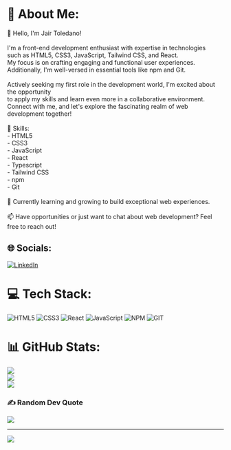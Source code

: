 # 💫 About Me:
👋 Hello, I'm Jair Toledano!<br><br>I'm a front-end development enthusiast with expertise in technologies <br>such as HTML5, CSS3, JavaScript, Tailwind CSS, and React. <br>My focus is on crafting engaging and functional user experiences. <br>Additionally, I'm well-versed in essential tools like npm and Git.<br><br>Actively seeking my first role in the development world, I'm excited about the opportunity <br>to apply my skills and learn even more in a collaborative environment. <br>Connect with me, and let's explore the fascinating realm of web development together!<br><br>🚀 Skills:<br>- HTML5<br>- CSS3<br>- JavaScript<br>- React<br>- Typescript<br>- Tailwind CSS<br>- npm<br>- Git<br><br>🌱 Currently learning and growing to build exceptional web experiences.<br><br>📫 Have opportunities or just want to chat about web development? Feel free to reach out!<br>


## 🌐 Socials:
[![LinkedIn](https://img.shields.io/badge/LinkedIn-%230077B5.svg?logo=linkedin&logoColor=white)](https://linkedin.com/in/https://www.linkedin.com/in/jairtoledano/) 

# 💻 Tech Stack:
![HTML5](https://img.shields.io/badge/html5-%23E34F26.svg?style=for-the-badge&logo=html5&logoColor=white) ![CSS3](https://img.shields.io/badge/css3-%231572B6.svg?style=for-the-badge&logo=css3&logoColor=white) ![React](https://img.shields.io/badge/react-%2320232a.svg?style=for-the-badge&logo=react&logoColor=%2361DAFB) ![JavaScript](https://img.shields.io/badge/javascript-%23323330.svg?style=for-the-badge&logo=javascript&logoColor=%23F7DF1E) ![NPM](https://img.shields.io/badge/NPM-%23CB3837.svg?style=for-the-badge&logo=npm&logoColor=white) ![GIT](https://img.shields.io/badge/Git-fc6d26?style=for-the-badge&logo=git&logoColor=white)
# 📊 GitHub Stats:
![](https://github-readme-stats.vercel.app/api?username=HeroYayo&theme=react&hide_border=false&include_all_commits=true&count_private=true)<br/>
![](https://github-readme-streak-stats.herokuapp.com/?user=HeroYayo&theme=react&hide_border=false)<br/>
![](https://github-readme-stats.vercel.app/api/top-langs/?username=HeroYayo&theme=react&hide_border=false&include_all_commits=true&count_private=true&layout=compact)

### ✍️ Random Dev Quote
![](https://quotes-github-readme.vercel.app/api?type=horizontal&theme=dark)

---
[![](https://visitcount.itsvg.in/api?id=HeroYayo&icon=2&color=0)](https://visitcount.itsvg.in)

<!-- Proudly created with GPRM ( https://gprm.itsvg.in ) -->

<!---
HeroYayo/HeroYayo is a ✨ special ✨ repository because its `README.md` (this file) appears on your GitHub profile.
You can click the Preview link to take a look at your changes.
--->
